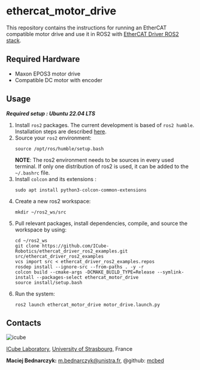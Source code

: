 # ethercat_motor_drive

This repository contains the instructions for running an EtherCAT compatible motor drive and use it in ROS2 with [EtherCAT Driver ROS2 stack](https://github.com/ICube-Robotics/ethercat_driver_ros2).

## Required Hardware ##
- Maxon EPOS3 motor drive
- Compatible DC motor with encoder

## Usage ##
***Required setup : Ubuntu 22.04 LTS***

1.  Install `ros2` packages. The current development is based of `ros2 humble`. Installation steps are described [here](https://docs.ros.org/en/humble/Installation.html).
2. Source your `ros2` environment:
    ```shell
    source /opt/ros/humble/setup.bash
    ```
    **NOTE**: The ros2 environment needs to be sources in every used terminal. If only one distribution of ros2 is used, it can be added to the `~/.bashrc` file.
3. Install `colcon` and its extensions :
    ```shell
    sudo apt install python3-colcon-common-extensions
     ```
3. Create a new ros2 workspace:
    ```shell
    mkdir ~/ros2_ws/src
    ```
4. Pull relevant packages, install dependencies, compile, and source the workspace by using:
    ```shell
    cd ~/ros2_ws
    git clone https://github.com/ICube-Robotics/ethercat_driver_ros2_examples.git src/ethercat_driver_ros2_examples
    vcs import src < ethercat_driver_ros2_examples.repos
    rosdep install --ignore-src --from-paths . -y -r
    colcon build --cmake-args -DCMAKE_BUILD_TYPE=Release --symlink-install --packages-select ethercat_motor_drive
    source install/setup.bash
    ```
5. Run the system:
    ```shell
    ros2 launch ethercat_motor_drive motor_drive.launch.py
    ```

## Contacts ##
![icube](https://icube.unistra.fr/fileadmin/templates/DUN/icube/images/logo.png)

[ICube Laboratory](https://icube.unistra.fr), [University of Strasbourg](https://www.unistra.fr/), France

__Maciej Bednarczyk:__ [m.bednarczyk@unistra.fr](mailto:m.bednarczyk@unistra.fr), @github: [mcbed](https://github.com/mcbed)
